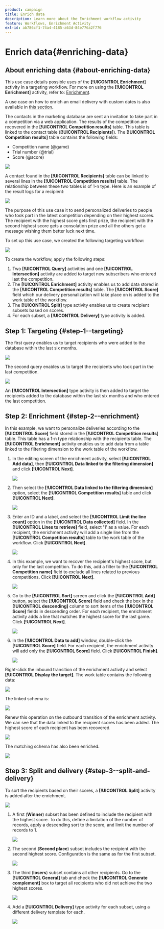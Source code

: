 ```yaml
---
product: campaign
title: Enrich data
description: Learn more about the Enrichment workflow activity
feature: Workflows, Enrichment Activity
exl-id: ab786cf1-74a4-4185-a63d-84e776a2f776
---
```

# Enrich data{#enriching-data}

## About enriching data {#about-enriching-data}

This use case details possible uses of the **[!UICONTROL Enrichment]** activity in a targeting workflow. For more on using the **[!UICONTROL Enrichment]** activity, refer to: [Enrichment](enrichment.md).

A use case on how to enrich an email delivery with custom dates is also available in [this section](email-enrichment-with-custom-date-fields.md).

The contacts in the marketing database are sent an invitation to take part in a competition via a web application. The results of the competition are recovered in the **[!UICONTROL Competition results]** table. This table is linked to the contact table (**[!UICONTROL Recipients]**). The **[!UICONTROL Competition results]** table contains the following fields:

* Competition name (@game)
* Trial number (@trial)
* Score (@score)

![](assets/uc1_enrich_1.png)

A contact found in the **[!UICONTROL Recipients]** table can be linked to several lines in the **[!UICONTROL Competition results]** table. The relationship between these two tables is of 1-n type. Here is an example of the result logs for a recipient:

![](assets/uc1_enrich_2.png)

The purpose of this use case it to send personalized deliveries to people who took part in the latest competition depending on their highest scores. The recipient with the highest score gets first prize, the recipient with the second highest score gets a consolation prize and all the others get a message wishing them better luck next time.

To set up this use case, we created the following targeting workflow:

![](assets/uc1_enrich_3.png)

To create the workflow, apply the following steps:

1. Two **[!UICONTROL Query]** activities and one **[!UICONTROL Intersection]** activity are added to target new subscribers who entered last the competition. 
1. The **[!UICONTROL Enrichment]** activity enables us to add data stored in the **[!UICONTROL Competition results]** table. The **[!UICONTROL Score]** field which our delivery personalization will take place on is added to the work table of the workflow. 
1. The **[!UICONTROL Split]** type activity enables us to create recipient subsets based on scores.
1. For each subset, a **[!UICONTROL Delivery]** type activity is added.

## Step 1: Targeting {#step-1--targeting}

The first query enables us to target recipients who were added to the database within the last six months.

![](assets/uc1_enrich_4.png)

The second query enables us to target the recipients who took part in the last competition.

![](assets/uc1_enrich_5.png)

An **[!UICONTROL Intersection]** type activity is then added to target the recipients added to the database within the last six months and who entered the last competition.

## Step 2: Enrichment {#step-2--enrichment}

In this example, we want to personalize deliveries according to the **[!UICONTROL Score]** field stored in the **[!UICONTROL Competition results]** table. This table has a 1-n type relationship with the recipients table. The **[!UICONTROL Enrichment]** activity enables us to add data from a table linked to the filtering dimension to the work table of the workflow.

1. In the editing screen of the enrichment activity, select **[!UICONTROL Add data]**, then **[!UICONTROL Data linked to the filtering dimension]** and click **[!UICONTROL Next]**.

   ![](assets/uc1_enrich_6.png)

1. Then select the **[!UICONTROL Data linked to the filtering dimension]** option, select the **[!UICONTROL Competition results]** table and click **[!UICONTROL Next]**.

   ![](assets/uc1_enrich_7.png)

1. Enter an ID and a label, and select the **[!UICONTROL Limit the line count]** option in the **[!UICONTROL Data collected]** field. In the **[!UICONTROL Lines to retrieve]** field, select '1' as a value. For each recipient, the enrichment activity will add a single line from the **[!UICONTROL Competition results]** table to the work table of the workflow. Click **[!UICONTROL Next]**.

   ![](assets/uc1_enrich_8.png)

1. In this example, we want to recover the recipient's highest score, but only for the last competition. To do this, add a filter to the **[!UICONTROL Competition name]** field to exclude all lines related to previous competitions. Click **[!UICONTROL Next]**.

   ![](assets/uc1_enrich_9.png)

1. Go to the **[!UICONTROL Sort]** screen and click the **[!UICONTROL Add]** button, select the **[!UICONTROL Score]** field and check the box in the **[!UICONTROL descending]** column to sort items of the **[!UICONTROL Score]** fields in descending order. For each recipient, the enrichment activity adds a line that matches the highest score for the last game. Click **[!UICONTROL Next]**.

   ![](assets/uc1_enrich_10.png)

1. In the **[!UICONTROL Data to add]** window, double-click the **[!UICONTROL Score]** field. For each recipient, the enrichment activity will add only the **[!UICONTROL Score]** field. Click **[!UICONTROL Finish]**.

   ![](assets/uc1_enrich_11.png)

Right-click the inbound transition of the enrichment activity and select **[!UICONTROL Display the target]**. The work table contains the following data:

![](assets/uc1_enrich_13.png)

The linked schema is:

![](assets/uc1_enrich_15.png)

Renew this operation on the outbound transition of the enrichment activity. We can see that the data linked to the recipient scores has been added. The highest score of each recipient has been recovered.

![](assets/uc1_enrich_12.png)

The matching schema has also been enriched.

![](assets/uc1_enrich_14.png)

## Step 3: Split and delivery {#step-3--split-and-delivery}

To sort the recipients based on their scores, a **[!UICONTROL Split]** activity is added after the enrichment. 

![](assets/uc1_enrich_18.png)

1. A first (**Winner**) subset has been defined to include the recipient with the highest score. To do this, define a limitation of the number of records, apply a descending sort to the score, and limit the number of records to 1.

   ![](assets/uc1_enrich_16.png)

1. The second (**Second place**) subset includes the recipient with the second highest score. Configuration is the same as for the first subset.

   ![](assets/uc1_enrich_17.png)

1. The third (**losers**) subset contains all other recipients. Go to the **[!UICONTROL General]** tab and check the **[!UICONTROL Generate complement]** box to target all recipients who did not achieve the two highest scores.

   ![](assets/uc1_enrich_19.png)

1. Add a **[!UICONTROL Delivery]** type activity for each subset, using a different delivery template for each.

   ![](assets/uc1_enrich_20.png)
